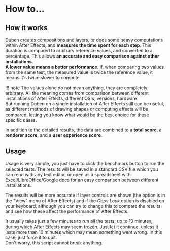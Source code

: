 # How to...

## How it works

Duben creates compositions and layers, or does some heavy computations within After Effects, and **measures the time spent for each step**. This duration is compared to arbitrary reference values, and converted to a percentage. This allows **an accurate and easy comparison against other installations**.  
**A lower value means a better performance**. If, when comparing two values from the same test, the measured value is twice the reference value, it means it's twice slower to compute.

!!! note
    The values alone do not mean anything, they are completely arbitrary. All the meaning comes from comparison between different installations of After Effects, different OS's, versions, hardware.  
    But running Duben on a single installation of After Effects still can be useful, as different methods of drawing shapes or computing effects will be compared, letting you know what would be the best choice for these specific cases.

In addition to the detailed results, the data are combined to a **total score**, a **renderer score**, and a **user experience score**.

## Usage

Usage is very simple, you just have to click the benchmark button to run the selected tests. The results will be saved in a standard CSV file which you can read with any text editor, or open as a spreadsheet with Excel/LibreOffice/Google docs for an easy comparison between different installations.

The results will be more accurate if layer controls are shown (the option is in the "View" menu of After Effects) and if the *Caps Lock* option is disabled on your keyboard, although you can try to change this to compare the results and see how these affect the performance of After Effects.

It usually takes just a few minutes to run all the tests, up to 10 minutes, during which After Effects may seem frozen. Just let it continue, unless it lasts more than 10 minutes which may mean something went wrong. In this case, just force it to quit.  
Don't worry, this script cannot break anything.
